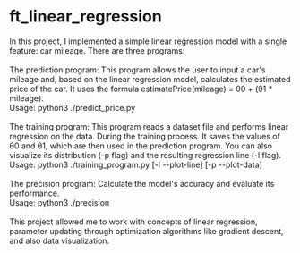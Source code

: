 # ft_linear_regression
In this project, I implemented a simple linear regression model with a single feature: car mileage. There are three programs:<br/>
<br/>
The prediction program: This program allows the user to input a car's mileage and, based on the linear regression model, calculates the estimated price of the car. It uses the formula estimatePrice(mileage) = θ0 + (θ1 * mileage).<br/>
Usage: python3 ./predict_price.py<br/>
<br/>
The training program: This program reads a dataset file and performs linear regression on the data. During the training process. It saves the values of θ0 and θ1, which are then used in the prediction program. You can also visualize its distribution (-p flag) and the resulting regression line (-l flag).<br/>
Usage: python3 ./training_program.py [-l --plot-line] [-p --plot-data]<br/>
<br/>
The precision program: Calculate the model's accuracy and evaluate its performance.<br/>
Usage: python3 ./precision<br/>
<br/>
This project allowed me to work with concepts of linear regression, parameter updating through optimization algorithms like gradient descent, and also data visualization.
